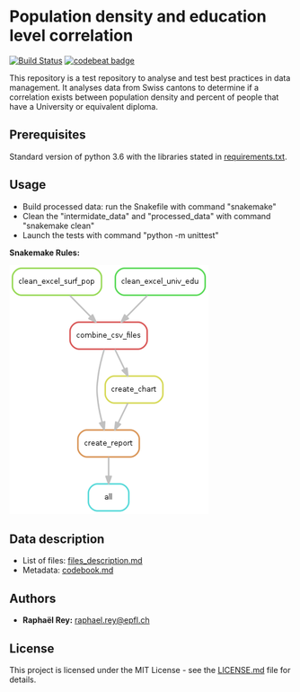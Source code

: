 # Population density and education level correlation

[![Build Status](https://travis-ci.org/rr39943/pop_density-edu_level.svg?branch=master)](https://travis-ci.org/rr39943/pop_density-edu_level)
[![codebeat badge](https://codebeat.co/badges/045ca497-dbff-4a7d-a45e-61569840ca5b)](https://codebeat.co/projects/github-com-rr39943-pop_density-edu_level-master)

This repository is a test repository to analyse and test best practices in data management. It analyses data from Swiss cantons to determine if a correlation exists
between population density and percent of people that have a University or equivalent
diploma.

## Prerequisites
Standard version of python 3.6 with the libraries stated in [requirements.txt](./requirements.txt).

## Usage
* Build processed data: run the Snakefile with command "snakemake"
* Clean the "intermidate_data" and "processed_data" with command "snakemake clean"
* Launch the tests with command "python -m unittest"

**Snakemake Rules:**

![rules](/documentation/rulegraph.png)

## Data description
* List of files: [files_description.md](documentation/files_description.md)
* Metadata: [codebook.md](./documentation/codebook.md)

## Authors
* **Raphaël Rey:** [raphael.rey@epfl.ch](mailto:raphael.rey@epfl.ch)

## License
This project is licensed under the MIT License - see the [LICENSE.md](./LICENSE.txt) file for details.

